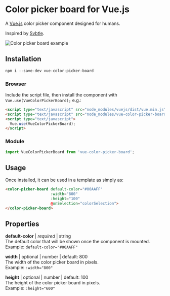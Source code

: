 # Color picker board for Vue.js 

A [Vue.js](https://vuejs.org/) color picker component designed for humans.

Inspired by [Svbtle](https://svbtle.com/).

![Color picker board example](https://s3-us-west-2.amazonaws.com/betamark/6a363e608fc7.gif)

## Installation

```js
npm i --save-dev vue-color-picker-board
```

### Browser

Include the script file, then install the component with `Vue.use(VueColorPickerBoard);` e.g.:

```html
<script type="text/javascript" src="node_modules/vuejs/dist/vue.min.js"></script>
<script type="text/javascript" src="node_modules/vue-color-picker-board/dist/vue-color-picker-board.min.js"></script>
<script type="text/javascript">
  Vue.use(VueColorPickerBoard);
</script>
```

### Module

```js
import VueColorPickerBoard from 'vue-color-picker-board';
```

## Usage

Once installed, it can be used in a template as simply as:

```html
<color-picker-board default-color="#00AAFF"
                    :width="800"
                    :height="100"
                    @onSelection="colorSelection">
</color-picker-board>
```

## Properties
**default-color** | *required* | string<br/>
The default color that will be shown once the component is mounted.<br/>
Example: `default-color="#00AAFF"`

**width** | optional | number | default: 800<br/>
The width of the color picker board in pixels.<br/>
Example: `:width="800"`

**height** | optional | number | default: 100<br/>
The height of the color picker board in pixels.<br/>
Example: `:height="600"`
